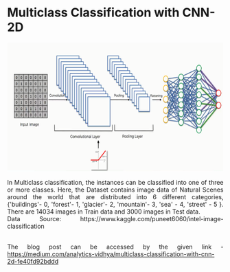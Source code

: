 # Multiclass Classification with CNN-2D
<img src="/cnn.png" width="1000" height="300" /><br>
<div align="justify">
In Multiclass classification, the instances can be classified into one of three or more classes. Here, the Dataset contains image data of Natural Scenes around the world that are distributed into 6 different categories, {'buildings'- 0, 'forest'- 1, 'glacier'- 2, 'mountain'- 3, 'sea' - 4, 'street' - 5 }. There are 14034 images in Train data and 3000 images in Test data.<br>
Data Source: https://www.kaggle.com/puneet6060/intel-image-classification<br><br>

The blog post can be accessed by the given link - https://medium.com/analytics-vidhya/multiclass-classification-with-cnn-2d-fe40fd92bddd
</div>
